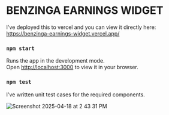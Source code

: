 # BENZINGA EARNINGS WIDGET

I've deployed this to vercel and you can view it directly here: https://benzinga-earnings-widget.vercel.app/

### `npm start`

Runs the app in the development mode.\
Open [http://localhost:3000](http://localhost:3000) to view it in your browser.

### `npm test`

I've written unit test cases for the required components.

![Screenshot 2025-04-18 at 2 43 31 PM](https://github.com/user-attachments/assets/f84fc4e4-1383-4489-a2b3-9d0a8e4aca83)



